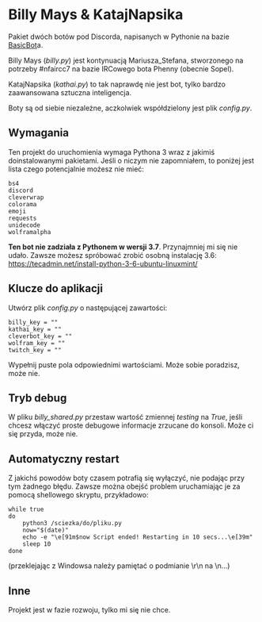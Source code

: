 # Billy Mays & KatajNapsika

Pakiet dwóch botów pod Discorda, napisanych w Pythonie na bazie [BasicBot](https://github.com/Habchy/BasicBot)a.

Billy Mays (*billy.py*) jest kontynuacją Mariusza_Stefana, stworzonego na potrzeby #nfaircc7 na bazie IRCowego bota Phenny (obecnie Sopel). 

KatajNapsika (*kathai.py*) to tak naprawdę nie jest bot, tylko bardzo zaawansowana sztuczna inteligencja.

Boty są od siebie niezależne, aczkolwiek współdzielony jest plik *config.py*.

## Wymagania

Ten projekt do uruchomienia wymaga Pythona 3 wraz z jakimiś doinstalowanymi pakietami. Jeśli o niczym nie zapomniałem, to poniżej jest lista czego potencjalnie możesz nie mieć:

```
bs4
discord
cleverwrap
colorama
emoji
requests
unidecode
wolframalpha
```

**Ten bot nie zadziała z Pythonem w wersji 3.7**. Przynajmniej mi się nie udało. Zawsze możesz spróbować zrobić osobną instalację 3.6: https://tecadmin.net/install-python-3-6-ubuntu-linuxmint/

## Klucze do aplikacji

Utwórz plik *config.py* o następującej zawartości:

```
billy_key = ""
kathai_key = ""
cleverbot_key = ""
wolfram_key = ""
twitch_key = ""
```

Wypełnij puste pola odpowiednimi wartościami. Może sobie poradzisz, może nie.

## Tryb debug

W pliku *billy_shared.py* przestaw wartość zmiennej *testing* na *True*, jeśli chcesz włączyć proste debugowe informacje zrzucane do konsoli. Może ci się przyda, może nie.

## Automatyczny restart

Z jakichś powodów boty czasem potrafią się wyłączyć, nie podając przy tym żadnego błędu. Zawsze można obejść problem uruchamiając je za pomocą shellowego skryptu, przykładowo:

```
while true
do
	python3 /sciezka/do/pliku.py
	now="$(date)"
	echo -e "\e[91m$now Script ended! Restarting in 10 secs...\e[39m"
	sleep 10
done
```

(przeklejając z Windowsa należy pamiętać o podmianie \r\n na \n...)

## Inne

Projekt jest w fazie rozwoju, tylko mi się nie chce.
